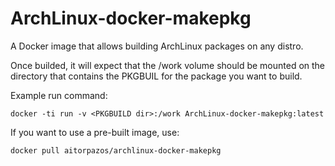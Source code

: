# ArchLinux-docker-makepkg
A Docker image that allows building ArchLinux packages on any distro.

Once builded, it will expect that the /work volume should be mounted on the
directory that contains the PKGBUIL for the package you want to build.

Example run command:
```
docker -ti run -v <PKGBUILD dir>:/work ArchLinux-docker-makepkg:latest
```

If you want to use a pre-built image, use:
```
docker pull aitorpazos/archlinux-docker-makepkg
```
